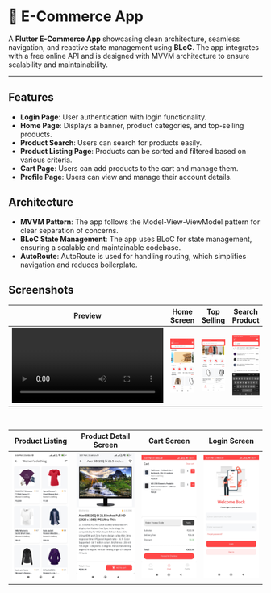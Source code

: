 # 🛒 E-Commerce App

A **Flutter E-Commerce App** showcasing clean architecture, seamless navigation, and reactive state management using **BLoC**. The app integrates with a free online API and is designed with MVVM architecture to ensure scalability and maintainability.

---

## Features

- **Login Page**: User authentication with login functionality.
- **Home Page**: Displays a banner, product categories, and top-selling products.
- **Product Search**: Users can search for products easily.
- **Product Listing Page**: Products can be sorted and filtered based on various criteria.
- **Cart Page**: Users can add products to the cart and manage them.
- **Profile Page**: Users can view and manage their account details.

## Architecture

- **MVVM Pattern**: The app follows the Model-View-ViewModel pattern for clear separation of concerns.
- **BLoC State Management**: The app uses BLoC for state management, ensuring a scalable and maintainable codebase.
- **AutoRoute**: AutoRoute is used for handling routing, which simplifies navigation and reduces boilerplate.

## Screenshots

Preview                    |   Home Screen             |  Top Selling    |  Search Product
:-------------------------:|:-------------------------:|:-------------------------:|:-------------------------:
![](https://github.com/CKokila/ecommerce/blob/master/screenshots/preview.mp4?raw=true)|![](https://github.com/CKokila/ecommerce/blob/master/screenshots/home.jpg?raw=true)|![](https://github.com/CKokila/ecommerce/blob/master/screenshots/top_products.jpg?raw=true)|![](https://github.com/CKokila/ecommerce/blob/master/screenshots/product_search.jpg?raw=true)
<br/>

Product Listing                    |   Product Detail Screen             |  Cart Screen    |  Login Screen
:-------------------------:|:-------------------------:|:-------------------------:|:-------------------------:
![](https://github.com/CKokila/ecommerce/blob/master/screenshots/product_listing.jpg?raw=true)|![](https://github.com/CKokila/ecommerce/blob/master/screenshots/product_detail.jpg?raw=true)|![](https://github.com/CKokila/ecommerce/blob/master/screenshots/cart.jpg?raw=true)|![](https://github.com/CKokila/ecommerce/blob/master/screenshots/login.jpg?raw=true)

